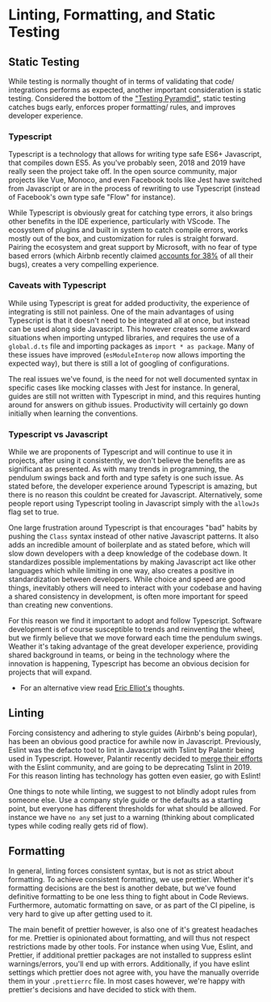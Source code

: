 # Linting, Formatting, and Static Testing

## Static Testing

While testing is normally thought of in terms of validating that code/ integrations performs as expected, another important consideration is static testing. Considered the bottom of the ["Testing Pyramdid"](https://kentcdodds.com/blog/unit-vs-integration-vs-e2e-tests), static testing catches bugs early, enforces proper formatting/ rules, and improves developer experience. 

### Typescript

Typescript is a technology that allows for writing type safe ES6+ Javascript, that compiles down ES5. As you've probably seen, 2018 and 2019 have really seen the project take off. In the open source community, major projects like Vue, Monoco, and even Facebook tools like Jest have switched from Javascript or are in the process of rewriting to use Typescript (instead of Facebook's own type safe "Flow" for instance). 

While Typescript is obviously great for catching type errors, it also brings other benefits in the IDE experience, particularly with VScode. The ecosystem of plugins and built in system to catch compile errors, works mostly out of the box, and customization for rules is straight forward. Pairing the ecosystem and great support by Microsoft, with no fear of type based errors (which Airbnb recently claimed [accounts for 38%](https://news.ycombinator.com/item?id=19131272) of all their bugs), creates a very compelling experience. 

### Caveats with Typescript

While using Typescript is great for added productivity, the experience of integrating is still not painless. One of the main advantages of using Typescript is that it doesn't need to be integrated all at once, but instead can be used along side Javascript. This however creates some awkward situations when importing untyped libraries, and requires the use of a `global.d.ts` file and importing packages as `import * as package`. Many of these issues have improved (`esModuleInterop` now allows importing the expected way), but there is still a lot of googling of configurations.

The real issues we've found, is the need for not well documented syntax in specific cases like mocking classes with Jest for instance. In general, guides are still not written with Typescript in mind, and this requires hunting around for answers on github issues. Productivity will certainly go down initially when learning the conventions. 

### Typescript vs Javascript

While we are proponents of Typescript and will continue to use it in projects, after using it consistently, we don't believe the benefits are as significant as presented. As with many trends in programming, the pendulum swings back and forth and type safety is one such issue. As stated before, the developer experience around Typescript is amazing, but there is no reason this couldnt be created for Javascript. Alternatively, some people report using Typescript tooling in Javascript simply with the `allowJs` flag set to true. 

One large frustration around Typescript is that encourages "bad" habits by pushing the `Class` syntax instead of other native Javascript patterns. It also adds an incredible amount of boilerplate and as stated before, which will slow down developers with a deep knowledge of the codebase down. It standardizes possible implementations by making Javascript act like other languages which while limiting in one way, also creates a positive in standardization between developers. While choice and speed are good things, inevitably others will need to interact with your codebase and having a shared consistency in development, is often more important for speed than creating new conventions.

For this reason we find it important to adopt and follow Typescript. Software development is of course susceptible to trends and reinventing the wheel, but we firmly believe that we move forward each time the pendulum swings. Weather it's taking advantage of the great developer experience, providing shared background in teams, or being in the technology where the innovation is happening, Typescript has become an obvious decision for projects that will expand.

* For an alternative view read [Eric Elliot's](https://medium.com/javascript-scene/the-typescript-tax-132ff4cb175b) thoughts.


## Linting

Forcing consistency and adhering to style guides (Airbnb's being popular), has been an obvious good practice for awhile now in Javascript. Previously, Eslint was the defacto tool to lint in Javascript with Tslint by Palantir being used in Typescript. However, Palantir recently decided to [merge their efforts](https://medium.com/palantir/tslint-in-2019-1a144c2317a9) with the Eslint community, and are going to be deprecating Tslint in 2019. For this reason linting has technology has gotten even easier, go with Eslint!

One things to note while linting, we suggest to not blindly adopt rules from someone else. Use a company style guide or the defaults as a starting point, but everyone has different thresholds for what should be allowed. For instance we have `no any` set just to a warning (thinking about complicated types while coding really gets rid of flow). 

## Formatting

In general, linting forces consistent syntax, but is not as strict about formatting. To achieve consistent formatting, we use prettier. Whether it's formatting decisions are the best is another debate, but we've found definitive formatting to be one less thing to fight about in Code Reviews. Furthermore, automatic formatting on save, or as part of the CI pipeline, is very hard to give up after getting used to it. 

The main benefit of prettier however, is also one of it's greatest headaches for me. Prettier is opinionated about formatting, and will thus not respect restrictions made by other tools. For instance when using Vue, Eslint, and Prettier, if additional prettier packages are not installed to suppress eslint warnings/errors, you'll end up with errors. Additionally, if you have eslint settings which prettier does not agree with, you have the manually override them in your `.prettierrc` file. In most cases however, we're happy with prettier's decisions and have decided to stick with them.